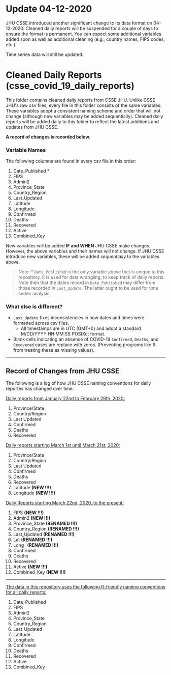 # Update 04-12-2020

JHU CSSE introduced another significant change to its data format on 04-12-2020. Cleaned daily reports will be suspended for a couple of days to ensure the format is permanent. You can expect some additional variables added soon as well as additional cleaning (e.g., country names, FIPS codes, etc.). 

Time series data will still be updated. 

# Cleaned Daily Reports (csse_covid_19_daily_reports)

This folder contains cleaned daily reports from CSSE JHU. Unlike CSSE JHU's raw csv files, every file in this folder consists of the same variables. These variables adopt a consistent naming scheme and order that will not change (although new variables may be added sequentially). Cleaned daily reports will be added daily to this folder to reflect the latest additions and updates from JHU CSSE. 

**A record of changes is recorded below.**

### **Variable Names**

The following columns are found in every csv file in this order:

1. Date_Published *
2. FIPS                
2. Admin2             
3. Province_State      
4. Country_Region      
5. Last_Updated         
6. Latitude            
7. Longitude                    
8. Confirmed 
9. Deaths 
10. Recovered 
11. Active            
12. Combined_Key   

New variables will be added **IF and WHEN** JHU CSSE make changes. However, the above variables and their names will not change. If JHU CSSE introduce new variables, these will be added *sequentially* to the variables above. 

> Note: * `Date_Published` is the only variable above that is unique to this repository. It is used for data wrangling; to keep track of daily reports. Note then that the dates record in `Date_Published` may differ from those recorded in `Last_Update`. The latter ought to be used for time series analysis. 

### **What else is different?**

* `Last_Update` fixes inconsistencies in how dates and times were formatted across csv files. 
     * All timestamps are in UTC (GMT+0) and adopt a standard M/DD/YYYY HH:MM:SS POSIXct format.
* Blank cells indicating an absence of COVID-19 `Confirmed`, `Deaths`, and `Recovered` cases are replace with zeros. (Preventing programs like R from treating these as missing values). 

---
## Record of Changes from JHU CSSE

The following is a log of how JHU CSSE naming conventions for daily reportes has changed over time. 

<ins>Daily reports from January 22nd to February 29th, 2020:</ins>
 1) Province/State 
 2) Country/Region 
 3) Last Updated 
 4) Confirmed 
 5) Deaths 
 6) Recovered 

<ins>Daily reports starting March 1st until March 21st, 2020:</ins> 
 1) Province/State 
 2) Country/Region 
 3) Last Updated 
 4) Confirmed 
 5) Deaths 
 6) Recovered 
 7) Latitude            **(NEW !!!)**
 8) Longitude           **(NEW !!!)**

<ins>Daily Reports starting March 22nd, 2020, to the present:</ins>
 1) FIPS                 **(NEW !!!)**
 2) Admin2               **(NEW !!!)**
 3) Province_State       **(RENAMED !!!)** 
 4) Country_Region       **(RENAMED !!!)**
 5) Last_Updated         **(RENAMED !!!)**
 6) Lat                  **(RENAMED !!!)**
 7) Long_                **(RENAMED !!!)**              
 8) Confirmed 
 9) Deaths 
 10) Recovered 
 11) Active              **(NEW !!!)**
 12) Combined_Key        **(NEW !!!)**

___

<ins>The data in this repository uses the following R-friendly naming conventions for all daily reports:</ins>
1. Date_Published 
2. FIPS                
2. Admin2             
3. Province_State      
4. Country_Region      
5. Last_Updated         
6. Latitude            
7. Longitude                    
8. Confirmed 
9. Deaths 
10. Recovered 
11. Active            
12. Combined_Key      
